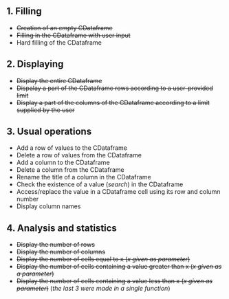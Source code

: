 ## 1. Filling
* ~~Creation of an empty CDataframe~~
* ~~Filling in the CDataframe with user input~~
* Hard filling of the CDataframe

## 2. Displaying
* ~~Display the entire CDataframe~~
* ~~Dispalay a part of the CDataframe rows according to a user-provided limit~~
* ~~Display a part of the columns of the CDataframe according to a limit supplied by the user~~

## 3. Usual operations
* Add a row of values to the CDataframe
* Delete a row of values from the CDataframe
* Add a column to the CDataframe
* Delete a column from the CDataframe
* Rename the title of a column in the CDataframe
* Check the existence of a value (*search*) in the CDataframe
*  Access/replace the value in a CDataframe cell using its row and column number
* Display column names

## 4. Analysis and statistics
* ~~Display the number of rows~~
* ~~Display the number of columns~~
* ~~Display the number of cells equal to x (*x given as parameter*)~~
* ~~Display the number of cells containing a value greater than x (*x given as a parameter*)~~              
* ~~Display the number of cells containing a value less than x (*x given as parameter*)~~
 (*the last 3 were made in a single function*)
